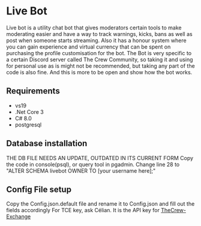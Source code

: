 
# Live Bot
Live bot is a utility chat bot that gives moderators certain tools to make moderating easier and have a way to track warnings, kicks, bans as well as post when someone starts streaming. Also it has a honour system where you can gain experience and virtual currency that can be spent on purchasing the profile customisation for the bot.
The Bot is very specific to a certain Discord server called The Crew Community, so taking it and using for personal use as is might not be recommended, but taking any part of the code is also fine. And this is more to be open and show how the bot works.

## Requirements

* vs19
* .Net Core 3
* C# 8.0
* postgresql

## Database installation
THE DB FILE NEEDS AN UPDATE, OUTDATED IN ITS CURRENT FORM
Copy the code in console(psql), or query tool in pgadmin.
Change line 28 to "ALTER SCHEMA livebot OWNER TO [your username here];"

## Config File setup

Copy the Config.json.default file and rename it to Config.json and fill out the fields accordingly
For TCE key, ask Célian. It is the API key for [TheCrew-Exchange](https://thecrew-exchange.com/)